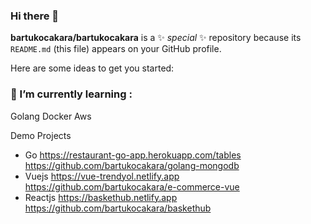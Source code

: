 ### Hi there 👋


**bartukocakara/bartukocakara** is a ✨ _special_ ✨ repository because its `README.md` (this file) appears on your GitHub profile.

Here are some ideas to get you started:  
### 🌱 I’m currently learning :
   Golang Docker Aws

Demo Projects
- Go
 https://restaurant-go-app.herokuapp.com/tables
 https://github.com/bartukocakara/golang-mongodb
- Vuejs
 https://vue-trendyol.netlify.app
 https://github.com/bartukocakara/e-commerce-vue
- Reactjs
 https://baskethub.netlify.app
 https://github.com/bartukocakara/baskethub
